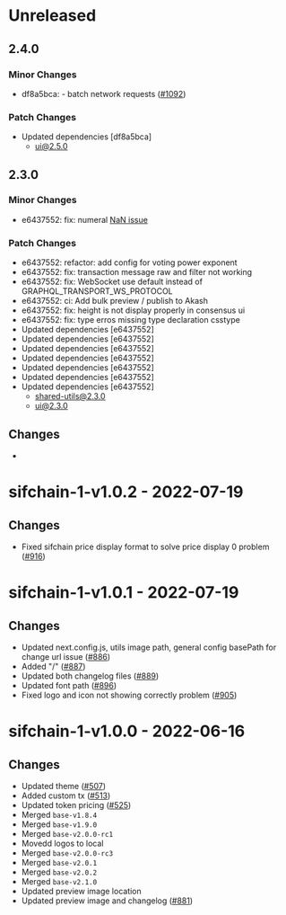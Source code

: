 # Unreleased

## 2.4.0

### Minor Changes

- df8a5bca: - batch network requests ([\#1092](https://github.com/forbole/big-dipper-2.0-cosmos/issues/1092))

### Patch Changes

- Updated dependencies [df8a5bca]
  - ui@2.5.0

## 2.3.0

### Minor Changes

- e6437552: fix: numeral [NaN issue](https://github.com/adamwdraper/Numeral-js/issues/596)

### Patch Changes

- e6437552: refactor: add config for voting power exponent
- e6437552: fix: transaction message raw and filter not working
- e6437552: fix: WebSocket use default instead of GRAPHQL_TRANSPORT_WS_PROTOCOL
- e6437552: ci: Add bulk preview / publish to Akash
- e6437552: fix: height is not display properly in consensus ui
- e6437552: fix: type erros missing type declaration csstype
- Updated dependencies [e6437552]
- Updated dependencies [e6437552]
- Updated dependencies [e6437552]
- Updated dependencies [e6437552]
- Updated dependencies [e6437552]
- Updated dependencies [e6437552]
- Updated dependencies [e6437552]
  - shared-utils@2.3.0
  - ui@2.3.0

## Changes

-

# sifchain-1-v1.0.2 - 2022-07-19

## Changes

- Fixed sifchain price display format to solve price display 0 problem ([\#916](https://github.com/forbole/big-dipper-2.0-cosmos/issues/916))

# sifchain-1-v1.0.1 - 2022-07-19

## Changes

- Updated next.config.js, utils image path, general config basePath for change url issue ([\#886](https://github.com/forbole/big-dipper-2.0-cosmos/issues/886))
- Added "/" ([\#887](https://github.com/forbole/big-dipper-2.0-cosmos/issues/887))
- Updated both changelog files ([\#889](https://github.com/forbole/big-dipper-2.0-cosmos/issues/889))
- Updated font path ([\#896](https://github.com/forbole/big-dipper-2.0-cosmos/issues/896))
- Fixed logo and icon not showing correctly problem ([\#905](https://github.com/forbole/big-dipper-2.0-cosmos/issues/905))

# sifchain-1-v1.0.0 - 2022-06-16

## Changes

- Updated theme ([\#507](https://github.com/forbole/big-dipper-2.0-cosmos/issues/507))
- Added custom tx ([\#513](https://github.com/forbole/big-dipper-2.0-cosmos/issues/513))
- Updated token pricing ([\#525](https://github.com/forbole/big-dipper-2.0-cosmos/issues/525))
- Merged `base-v1.8.4`
- Merged `base-v1.9.0`
- Merged `base-v2.0.0-rc1`
- Movedd logos to local
- Merged `base-v2.0.0-rc3`
- Merged `base-v2.0.1`
- Merged `base-v2.0.2`
- Merged `base-v2.1.0`
- Updated preview image location
- Updated preview image and changelog ([\#881](https://github.com/forbole/big-dipper-2.0-cosmos/issues/881))

